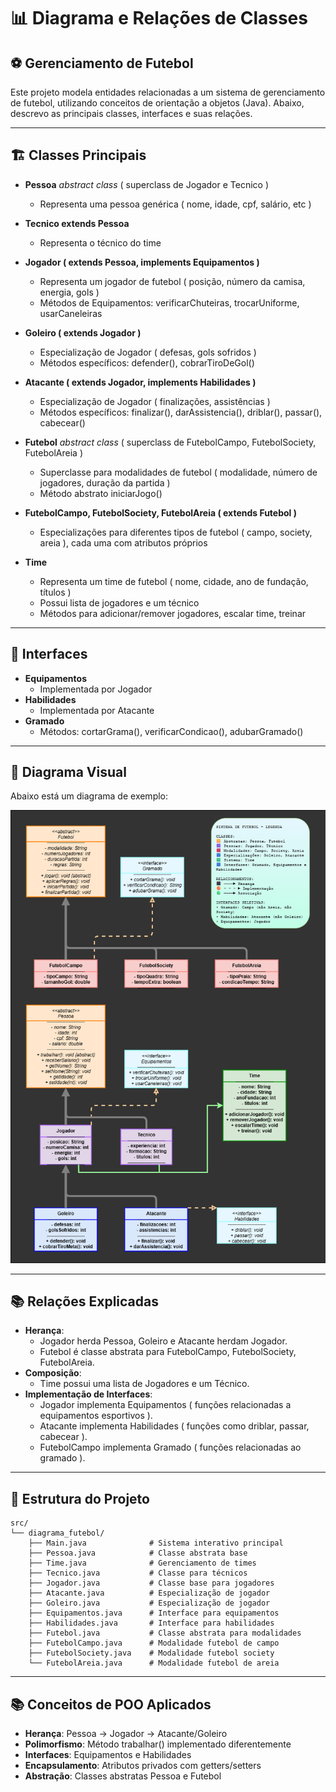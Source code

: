 #  📊 Diagrama e Relações de Classes 
## ⚽ Gerenciamento de Futebol

Este projeto modela entidades relacionadas a um sistema de gerenciamento de futebol, utilizando conceitos de orientação a objetos (Java). Abaixo, descrevo as principais classes, interfaces e suas relações.
 ***
##  🏗️ Classes Principais

- **Pessoa**  *abstract class* ( superclass de Jogador e Tecnico )
  - Representa uma pessoa genérica ( nome, idade, cpf, salário, etc )
 
- **Tecnico extends Pessoa**
  - Representa o técnico do time
  
- **Jogador ( extends Pessoa, implements Equipamentos )**
  - Representa um jogador de futebol ( posição, número da camisa, energia, gols )
  - Métodos de Equipamentos: verificarChuteiras, trocarUniforme, usarCaneleiras
   
- **Goleiro ( extends Jogador )**
  - Especialização de Jogador ( defesas, gols sofridos )
  - Métodos específicos: defender(), cobrarTiroDeGol()
   
- **Atacante ( extends Jogador, implements Habilidades )**
  - Especialização de Jogador ( finalizações, assistências )
  - Métodos específicos: finalizar(), darAssistencia(), driblar(), passar(), cabecear()
  
- **Futebol**  *abstract class*  ( superclass de FutebolCampo, FutebolSociety, FutebolAreia )
  - Superclasse para modalidades de futebol ( modalidade, número de jogadores, duração da partida )
  - Método abstrato iniciarJogo()
  
- **FutebolCampo, FutebolSociety, FutebolAreia ( extends Futebol )**
  - Especializações para diferentes tipos de futebol ( campo, society, areia ), cada uma com atributos próprios
    
- **Time**
  - Representa um time de futebol ( nome, cidade, ano de fundação, títulos )
  - Possui lista de jogadores e um técnico
  - Métodos para adicionar/remover jogadores, escalar time, treinar

 ***
## 🎯 Interfaces

- **Equipamentos**
  - Implementada por Jogador
- **Habilidades**
  - Implementada por Atacante
- **Gramado**
  - Métodos: cortarGrama(), verificarCondicao(), adubarGramado()
 ***
## 📱 Diagrama Visual

Abaixo está um diagrama de exemplo:

<img src="./src/assets/images/dia.png" alt="diagrama" >

 ***
## 📚 Relações Explicadas

- **Herança**:
  - Jogador herda Pessoa, Goleiro e Atacante herdam Jogador.
  - Futebol é classe abstrata para FutebolCampo, FutebolSociety, FutebolAreia.
- **Composição**:
  - Time possui uma lista de Jogadores e um Técnico.
- **Implementação de Interfaces**:
  - Jogador implementa Equipamentos ( funções relacionadas a equipamentos esportivos ).
  - Atacante implementa Habilidades ( funções como driblar, passar, cabecear ).
  - FutebolCampo implementa Gramado ( funções relacionadas ao gramado ).

 ***
## 📁 Estrutura do Projeto

```
src/
└── diagrama_futebol/
    ├── Main.java              # Sistema interativo principal
    ├── Pessoa.java            # Classe abstrata base
    ├── Time.java              # Gerenciamento de times
    ├── Tecnico.java           # Classe para técnicos
    ├── Jogador.java           # Classe base para jogadores
    ├── Atacante.java          # Especialização de jogador
    ├── Goleiro.java           # Especialização de jogador
    ├── Equipamentos.java      # Interface para equipamentos
    ├── Habilidades.java       # Interface para habilidades
    ├── Futebol.java           # Classe abstrata para modalidades
    ├── FutebolCampo.java      # Modalidade futebol de campo
    ├── FutebolSociety.java    # Modalidade futebol society
    └── FutebolAreia.java      # Modalidade futebol de areia
```
 ***
## 📚 Conceitos de POO Aplicados

- **Herança**: Pessoa → Jogador → Atacante/Goleiro
- **Polimorfismo**: Método trabalhar() implementado diferentemente
- **Interfaces**: Equipamentos e Habilidades
- **Encapsulamento**: Atributos privados com getters/setters
- **Abstração**: Classes abstratas Pessoa e Futebol
